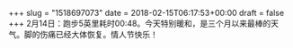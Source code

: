 +++
slug = "1518697073"
date = 2018-02-15T06:17:53+00:00
draft = false
+++
2月14日：跑步5英里耗时00:48。今天特别暖和，是三个月以来最棒的天气。脚的伤痛已经大体恢复。情人节快乐！